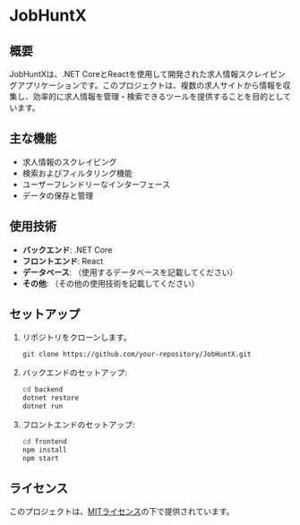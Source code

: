 # JobHuntX

## 概要
JobHuntXは、.NET CoreとReactを使用して開発された求人情報スクレイピングアプリケーションです。このプロジェクトは、複数の求人サイトから情報を収集し、効率的に求人情報を管理・検索できるツールを提供することを目的としています。

## 主な機能
- 求人情報のスクレイピング
- 検索およびフィルタリング機能
- ユーザーフレンドリーなインターフェース
- データの保存と管理

## 使用技術
- **バックエンド**: .NET Core
- **フロントエンド**: React
- **データベース**: （使用するデータベースを記載してください）
- **その他**: （その他の使用技術を記載してください）

## セットアップ
1. リポジトリをクローンします。
    ```bash
    git clone https://github.com/your-repository/JobHuntX.git
    ```
2. バックエンドのセットアップ:
    ```bash
    cd backend
    dotnet restore
    dotnet run
    ```
3. フロントエンドのセットアップ:
    ```bash
    cd frontend
    npm install
    npm start
    ```

## ライセンス
このプロジェクトは、[MITライセンス](./LICENSE)の下で提供されています。
